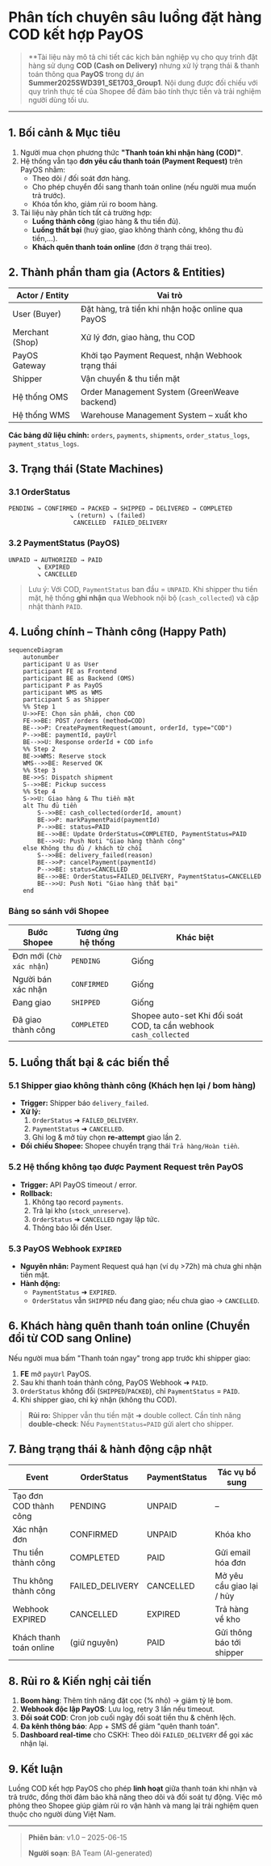 # Phân tích chuyên sâu luồng đặt hàng COD kết hợp PayOS

> **Tài liệu này mô tả chi tiết các kịch bản nghiệp vụ cho quy trình đặt hàng sử dụng **COD (Cash on Delivery)** nhưng xử lý trạng thái & thanh toán thông qua **PayOS** trong dự án **Summer2025SWD391_SE1703_Group1**. Nội dung được đối chiếu với quy trình thực tế của Shopee để đảm bảo tính thực tiễn và trải nghiệm người dùng tối ưu.

---

## 1. Bối cảnh & Mục tiêu

1. Người mua chọn phương thức **"Thanh toán khi nhận hàng (COD)"**. 
2. Hệ thống vẫn tạo **đơn yêu cầu thanh toán (Payment Request)** trên PayOS nhằm:
   - Theo dõi / đối soát đơn hàng.
   - Cho phép chuyển đổi sang thanh toán online (nếu người mua muốn trả trước).
   - Khóa tồn kho, giảm rủi ro boom hàng.
3. Tài liệu này phân tích tất cả trường hợp:
   - **Luồng thành công** (giao hàng & thu tiền đủ).
   - **Luồng thất bại** (huỷ giao, giao không thành công, không thu đủ tiền,…).
   - **Khách quên thanh toán online** (đơn ở trạng thái treo).

## 2. Thành phần tham gia (Actors & Entities)

| Actor / Entity | Vai trò |
|----------------|---------|
| User (Buyer)   | Đặt hàng, trả tiền khi nhận hoặc online qua PayOS |
| Merchant (Shop)| Xử lý đơn, giao hàng, thu COD |
| PayOS Gateway  | Khởi tạo Payment Request, nhận Webhook trạng thái |
| Shipper        | Vận chuyển & thu tiền mặt |
| Hệ thống OMS   | Order Management System (GreenWeave backend) |
| Hệ thống WMS   | Warehouse Management System – xuất kho |

**Các bảng dữ liệu chính:** `orders`, `payments`, `shipments`, `order_status_logs`, `payment_status_logs`.

## 3. Trạng thái (State Machines)

### 3.1 OrderStatus

```
PENDING → CONFIRMED → PACKED → SHIPPED → DELIVERED → COMPLETED
                 ↘ (return) ↘ (failed)
                  CANCELLED  FAILED_DELIVERY
```

### 3.2 PaymentStatus (PayOS)

```
UNPAID → AUTHORIZED → PAID
        ↘ EXPIRED
        ↘ CANCELLED
```

> Lưu ý: Với COD, `PaymentStatus` ban đầu = `UNPAID`. Khi shipper thu tiền mặt, hệ thống **ghi nhận** qua Webhook nội bộ (`cash_collected`) và cập nhật thành `PAID`.

## 4. Luồng chính – Thành công (Happy Path)

```mermaid
sequenceDiagram
    autonumber
    participant U as User
    participant FE as Frontend
    participant BE as Backend (OMS)
    participant P as PayOS
    participant WMS as WMS
    participant S as Shipper
    %% Step 1
    U->>FE: Chọn sản phẩm, chọn COD
    FE->>BE: POST /orders (method=COD)
    BE-->>P: CreatePaymentRequest(amount, orderId, type="COD")
    P-->>BE: paymentId, payUrl
    BE-->>U: Response orderId + COD info
    %% Step 2
    BE->>WMS: Reserve stock
    WMS-->>BE: Reserved OK
    %% Step 3
    BE->>S: Dispatch shipment
    S-->>BE: Pickup success
    %% Step 4
    S->>U: Giao hàng & Thu tiền mặt
    alt Thu đủ tiền
        S-->>BE: cash_collected(orderId, amount)
        BE->>P: markPaymentPaid(paymentId)
        P-->>BE: status=PAID
        BE-->>BE: Update OrderStatus=COMPLETED, PaymentStatus=PAID
        BE-->>U: Push Noti "Giao hàng thành công"
    else Không thu đủ / khách từ chối
        S-->>BE: delivery_failed(reason)
        BE-->>P: cancelPayment(paymentId)
        P-->>BE: status=CANCELLED
        BE-->>BE: OrderStatus=FAILED_DELIVERY, PaymentStatus=CANCELLED
        BE-->>U: Push Noti "Giao hàng thất bại"
    end
```

### Bảng so sánh với Shopee

| Bước Shopee | Tương ứng hệ thống | Khác biệt |
|-------------|--------------------|-----------|
| Đơn mới (`Chờ xác nhận`) | `PENDING` | Giống |
| Người bán xác nhận | `CONFIRMED` | Giống |
| Đang giao | `SHIPPED` | Giống |
| Đã giao thành công | `COMPLETED` | Shopee auto-set Khi đối soát COD, ta cần webhook `cash_collected` |

## 5. Luồng thất bại & các biến thể

### 5.1 Shipper giao không thành công (Khách hẹn lại / bom hàng)

* **Trigger:** Shipper báo `delivery_failed`.
* **Xử lý:**
  1. `OrderStatus` ➜ `FAILED_DELIVERY`.
  2. `PaymentStatus` ➜ `CANCELLED`.
  3. Ghi log & mở tùy chọn **re-attempt** giao lần 2.
* **Đối chiếu Shopee:** Shopee chuyển trạng thái `Trả hàng/Hoàn tiền`.

### 5.2 Hệ thống không tạo được Payment Request trên PayOS

* **Trigger:** API PayOS timeout / error.
* **Rollback:**
  1. Không tạo record `payments`.
  2. Trả lại kho (`stock_unreserve`).
  3. `OrderStatus` ➜ `CANCELLED` ngay lập tức.
  4. Thông báo lỗi đến User.

### 5.3 PayOS Webhook `EXPIRED`

* **Nguyên nhân:** Payment Request quá hạn (ví dụ >72h) mà chưa ghi nhận tiền mặt.
* **Hành động:**
  - `PaymentStatus` ➜ `EXPIRED`.
  - `OrderStatus` vẫn `SHIPPED` nếu đang giao; nếu chưa giao → `CANCELLED`.

## 6. Khách hàng quên thanh toán online (Chuyển đổi từ COD sang Online)

Nếu người mua bấm "Thanh toán ngay" trong app trước khi shipper giao:

1. **FE** mở `payUrl` PayOS.
2. Sau khi thanh toán thành công, PayOS Webhook ➜ `PAID`.
3. `OrderStatus` không đổi (`SHIPPED`/`PACKED`), chỉ `PaymentStatus` = `PAID`.
4. Khi shipper giao, chỉ ký nhận (không thu COD).

> **Rủi ro:** Shipper vẫn thu tiền mặt ➜ double collect. Cần tính năng **double-check**: Nếu `PaymentStatus=PAID` gửi alert cho shipper.

## 7. Bảng trạng thái & hành động cập nhật

| Event | OrderStatus | PaymentStatus | Tác vụ bổ sung |
|-------|-------------|--------------|----------------|
| Tạo đơn COD thành công | PENDING | UNPAID | – |
| Xác nhận đơn | CONFIRMED | UNPAID | Khóa kho |
| Thu tiền thành công | COMPLETED | PAID | Gửi email hóa đơn |
| Thu không thành công | FAILED_DELIVERY | CANCELLED | Mở yêu cầu giao lại / hủy |
| Webhook EXPIRED | CANCELLED | EXPIRED | Trả hàng về kho |
| Khách thanh toán online | (giữ nguyên) | PAID | Gửi thông báo tới shipper |

## 8. Rủi ro & Kiến nghị cải tiến

1. **Boom hàng**: Thêm tính năng đặt cọc (% nhỏ) → giảm tỷ lệ bom.
2. **Webhook độc lập PayOS**: Lưu log, retry 3 lần nếu timeout.
3. **Đối soát COD**: Cron job cuối ngày đối soát tiền thu & chênh lệch.
4. **Đa kênh thông báo**: App + SMS để giảm "quên thanh toán".
5. **Dashboard real-time** cho CSKH: Theo dõi `FAILED_DELIVERY` để gọi xác nhận lại.

## 9. Kết luận

Luồng COD kết hợp PayOS cho phép **linh hoạt** giữa thanh toán khi nhận và trả trước, đồng thời đảm bảo khả năng theo dõi và đối soát tự động. Việc mô phỏng theo Shopee giúp giảm rủi ro vận hành và mang lại trải nghiệm quen thuộc cho người dùng Việt Nam.

---

> **Phiên bản**: v1.0 – 2025-06-15
>
> **Người soạn**: BA Team (AI-generated) 